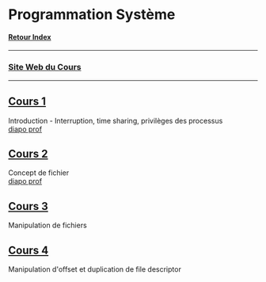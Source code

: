 # Programmation Système

#### [Retour Index](../index.md)

---

### [Site Web du Cours](https://gforgeron.gitlab.io/progsys/cours/)

---

## [Cours 1](./cours_1.md)
Introduction - Interruption, time sharing, privilèges des processus  
[diapo prof](https://raymond-namyst.emi.u-bordeaux.fr/ens/ps/lectures/PS-Course-1.pdf)

## [Cours 2](./cours_2.md)
Concept de fichier  
[diapo prof](https://raymond-namyst.emi.u-bordeaux.fr/ens/ps/lectures/PS-Course-2.pdf)

## [Cours 3](./cours_3.md)
Manipulation de fichiers

## [Cours 4](./cours_4.md)
Manipulation d'offset et duplication de file descriptor
